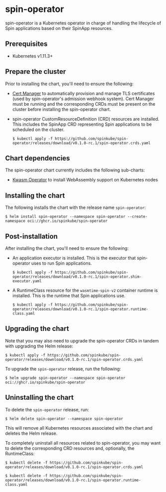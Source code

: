 # spin-operator

spin-operator is a Kubernetes operator in charge of handling the lifecycle of Spin applications based on their SpinApp resources.

## Prerequisites

- Kubernetes v1.11.3+

## Prepare the cluster

Prior to installing the chart, you'll need to ensure the following:

- [Cert Manager](https://github.com/cert-manager/cert-manager) to automatically provision and manage TLS certificates (used by spin-operator's admission webhook system). Cert Manager must be running and the corresponding CRDs must be present on the cluster before installing the spin-operator chart.

- spin-operator CustomResourceDefinition (CRD) resources are installed. This includes the SpinApp CRD representing Spin applications to be scheduled on the cluster.

  <!-- TODO: templatize with release version corresponding to chart's appVersion -->

  ```console
  $ kubectl apply -f https://github.com/spinkube/spin-operator/releases/download/v0.1.0-rc.1/spin-operator.crds.yaml
  ```

## Chart dependencies

The spin-operator chart currently includes the following sub-charts:

- [Kwasm Operator](https://github.com/kwasm/kwasm-operator) to install WebAssembly support on Kubernetes nodes

## Installing the chart

The following installs the chart with the release name `spin-operator`:

<!-- TODO: templatize with release version corresponding to chart's appVersion -->

```console
$ helm install spin-operator --namespace spin-operator --create-namespace oci://ghcr.io/spinkube/spin-operator
```

## Post-installation

After installing the chart, you'll need to ensure the following:

- An application executor is installed. This is the executor that spin-operator uses to run Spin applications.

  <!-- TODO: templatize with release version corresponding to chart's appVersion -->

  ```console
  $ kubectl apply -f https://github.com/spinkube/spin-operator/releases/download/v0.1.0-rc.1/spin-operator.shim-executor.yaml
  ```

- A RuntimeClass resource for the `wasmtime-spin-v2` container runtime is installed. This is the runtime that Spin applications use.

  <!-- TODO: templatize with release version corresponding to chart's appVersion -->

  ```console
  $ kubectl apply -f https://github.com/spinkube/spin-operator/releases/download/v0.1.0-rc.1/spin-operator.runtime-class.yaml
  ```

## Upgrading the chart

Note that you may also need to upgrade the spin-operator CRDs in tandem with upgrading the Helm release:

<!-- TODO: templatize with release version corresponding to chart's appVersion -->

```console
$ kubectl apply -f https://github.com/spinkube/spin-operator/releases/download/v0.1.0-rc.1/spin-operator.crds.yaml
```

To upgrade the `spin-operator` release, run the following:

```console
$ helm upgrade spin-operator --namespace spin-operator oci://ghcr.io/spinkube/spin-operator
```

## Uninstalling the chart

To delete the `spin-operator` release, run:

```console
$ helm delete spin-operator --namespace spin-operator
```

This will remove all Kubernetes resources associated with the chart and deletes the Helm release.

To completely uninstall all resources related to spin-operator, you may want to delete the corresponding CRD resources and, optionally, the RuntimeClass:

<!-- TODO: templatize with release version corresponding to chart's appVersion -->

```console
$ kubectl delete -f https://github.com/spinkube/spin-operator/releases/download/v0.1.0-rc.1/spin-operator.crds.yaml

$ kubectl delete -f https://github.com/spinkube/spin-operator/releases/download/v0.1.0-rc.1/spin-operator.runtime-class.yaml
```

<!-- TODO: list out configuration options? -->
